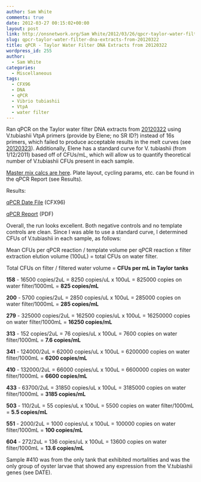 ```yaml
---
author: Sam White
comments: true
date: 2012-03-27 00:15:02+00:00
layout: post
link: http://onsnetwork.org/Sam White/2012/03/26/qpcr-taylor-water-filter-dna-extracts-from-20120322/
slug: qpcr-taylor-water-filter-dna-extracts-from-20120322
title: qPCR - Taylor Water Filter DNA Extracts from 20120322
wordpress_id: 255
author:
  - Sam White
categories:
  - Miscellaneous
tags:
  - CFX96
  - DNA
  - qPCR
  - Vibrio tubiashii
  - VtpA
  - water filter
---
```


Ran qPCR on the Taylor water filter DNA extracts from [20120322](/Sam%27s+Working+Notebook+January+-+March+2012#sjw20120322) using V.tubiashii VtpA primers (provide by Elene; no SR ID?) instead of 16s primers, which failed to produce acceptable results in the melt curves (see [20120323](/Sam%27s+Working+Notebook+January+-+March+2012#sjw20120323)). Additionally, Elene has a standard curve for V. tubiashii (from 1/12/2011) based off of CFUs/mL, which will allow us to quantify theoretical number of V.tubiashii CFUs present in each sample.

[Master mix calcs are here](http://eagle.fish.washington.edu/Arabidopsis//Notebook%20Workup%20Files/20120326-01.jpg). Plate layout, cycling params, etc. can be found in the qPCR Report (see Results).

Results:

[qPCR Date File](http://eagle.fish.washington.edu/Arabidopsis/qPCR/CFX96/Roberts%20Lab_2012-03-26%2012-54-03_CC009827.pcrd) (CFX96)

[qPCR Report](http://eagle.fish.washington.edu/Arabidopsis/qPCR/CFX96/Roberts%20Lab_2012-03-26%2012-54-03_CC009827.pdf) (PDF)

Overall, the run looks excellent. Both negative controls and no template controls are clean. Since I was able to use a standard curve, I determined CFUs of V.tubiashii in each sample, as follows:

Mean CFUs per qPCR reaction / template volume per qPCR reaction x filter extraction elution volume (100uL) = total CFUs on water filter.

Total CFUs on filter / filtered water volume = **CFUs per mL in Taylor tanks**

**158** - 16500 copies/2uL = 8250 copies/uL x 100uL = 825000 copies on water filter/1000mL = **825 copies/mL**

**200** - 5700 copies/2uL = 2850 copies/uL x 100uL = 285000 copies on water filter/1000mL = **285 copies/mL**

**279** - 325000 copies/2uL = 162500 copies/uL x 100uL = 16250000 copies on water filter/1000mL = **16250 copies/mL**

**313** - 152 copies/2uL = 76 copies/uL x 100uL = 7600 copies on water filter/1000mL = **7.6 copies/mL**

**341** - 124000/2uL = 62000 copies/uL x 100uL = 6200000 copies on water filter/1000mL = **6200 copies/mL**

**410** - 132000/2uL = 66000 copies/uL x 100uL = 6600000 copies on water filter/1000mL = **6600 copies/mL**

**433** - 63700/2uL = 31850 copies/uL x 100uL = 3185000 copies on water filter/1000mL = **3185 copies/mL**

**503** - 110/2uL = 55 copies/uL x 100uL = 5500 copies on water filter/1000mL = **5.5 copies/mL**

**551** - 2000/2uL = 1000 copies/uL x 100uL = 100000 copies on water filter/1000mL = **100 copies/mL**

**604** - 272/2uL = 136 copies/uL x 100uL = 13600 copies on water filter/1000mL = **13.6 copies/mL**

Sample #410 was from the only tank that exhibited mortalities and was the only group of oyster larvae that showed any expression from the V.tubiashii genes (see DATE).
